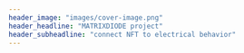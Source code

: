 ```yaml
---
header_image: "images/cover-image.png"
header_headline: "MATRIXDIODE project"
header_subheadline: "connect NFT to electrical behavior"
---
```

